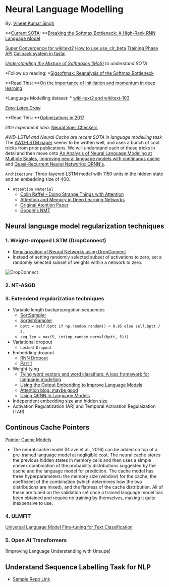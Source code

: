 # Neural Language Modelling

By: [Vineet Kumar Singh](https://www.twitter.com/viiitdmj)

**[Current SOTA](https://github.com/sebastianruder/NLP-progress/blob/master/language_modeling.md):  **[Breaking the Softmax Bottleneck: A High-Rank RNN Language Model
](https://arxiv.org/pdf/1711.03953.pdf)

[Super Convergence for wikitext2](http://forums.fast.ai/t/super-convergence-ish-on-wikitext-2/17091?u=visingh)
[How to use use_clr_beta](http://forums.fast.ai/t/using-use-clr-beta-and-new-plotting-tools/14702)
[Training Phase API](http://forums.fast.ai/t/new-training-schedule-api-in-fastai/15053)
[Callback system in fastai](http://forums.fast.ai/t/using-the-callback-system-in-fastai/16216)


*[Understanding the Mixture of Softmaxes (MoS)](https://smerity.com/articles/2017/mixture_of_softmaxes.html) to understand SOTA*

*Follow up reading: *[Sigsoftmax: Reanalysis of the Softmax Bottleneck](https://arxiv.org/pdf/1805.10829.pdf)

**Read This: **[On the importance of initiliation and momentum in deep learning](http://www.cs.toronto.edu/~fritz/absps/momentum.pdf)

*Language Modelling dataset: * [wiki-text2 and wikitext-103](https://einstein.ai/research/the-wikitext-long-term-dependency-language-modeling-dataset)


*[Easy Latex Draw](http://detexify.kirelabs.org/classify.html)* 

**Read This: **[Optimizations in 2017](http://ruder.io/deep-learning-optimization-2017/)

*little experiment idea*: [Neural Spell Checkers](http://forums.fast.ai/t/nlp-any-libraries-dictionaries-out-there-for-fixing-common-spelling-errors/16411)

*AWD-LSTM and Neural Cache are recent SOTA in language modelling task* The [AWD-LSTM paper](https://github.com/salesforce/awd-lstm-lm) seems to be written well, and uses a bunch of cool tricks from prior publications. We will understand each of those tricks in detal and then move onto 
[An Analysis of Neural Language Modeling at Multiple Scales](https://arxiv.org/pdf/1803.08240.pdf), [Improving neural language models with continuous cache](https://arxiv.org/pdf/1612.04426.pdf) and [Quasi-Recurrent Neural Networks: QRNN's](https://arxiv.org/pdf/1611.01576.pdf).

```Architecture```: Three-layered LSTM model with 1150 units in the hidden state and an embedding size of 400.

- ```Attention Material```
    - [Colin Raffel - Doing Strange Things with Attention](https://www.youtube.com/watch?v=YtHjmm9Cx3s)
    - [Attention and Memory in Deep Learning Networks](https://www.youtube.com/watch?v=uuPZFWJ-4bE&t=1261s9)
    - [Original Atention Paper](https://arxiv.org/abs/1409.0473)
    - [Google's NMT](https://arxiv.org/abs/1609.08144v2)

## Neural language model regularization techniques 

### 1. Weight-dropped LSTM (DropConnect)
  - [Regularization of Neural Networks using DropConnect](https://cs.nyu.edu/~wanli/dropc/dropc.pdf)
  - Instead of setting randomly selected subset of activations to zero, set a randomly selected subset of weights within a network to zero. 
  
![DropConnect](./drop-connect.PNG)
  
### 2. NT-ASGD 
### 3. Extendend regularization techniques 
- Variable length backpropogation sequences 
    - [SortSampler](https://github.com/fastai/fastai/blob/master/fastai/text.py#L118)
    - [SortishSampler](https://github.com/fastai/fastai/blob/master/fastai/text.py#L125)
    - ```bptt = self.bptt if np.random.random() < 0.95 else self.bptt / 2```.
    - ```seq_len = max(5, int(np.random.normal(bptt, 5)))```
- Variational dropout 
    - ```Locked Dropout```
- Embedding dropout 
    - [RNN Dropout](https://medium.com/@bingobee01/a-review-of-dropout-as-applied-to-rnns-part-2-4e35ba3a4360)
    - [Part 1](https://medium.com/@bingobee01/a-review-of-dropout-as-applied-to-rnns-72e79ecd5b7b)
- Weight tying 
    - [Tying word vectors and word classifiers: A loss framework for language modelling](https://arxiv.org/pdf/1611.01462.pdf)
    - [Using the Output Embedding to Improve Language Models](https://arxiv.org/pdf/1608.05859.pdf)
    - [Attention blog: maybe good](https://towardsdatascience.com/memory-attention-sequences-37456d271992)
    - [Using QRNN in Language Models](http://forums.fast.ai/t/using-qrnn-in-language-models/17278)
- Independent embedding size and hidden size 
- Activation Regulatization (AR) and Temporal Activation Regulaization (TAR)

## Continous Cache Pointers 
[Pointer Cache Models](https://sgugger.github.io/pointer-cache-for-language-model.html#pointer-cache-for-language-model)
- The neural cache model (Grave et al., 2016) can be added on top of a pre-trained language model at negligible cost. The neural cache stores the previous hidden states in memory cells and then uses a simple convex combination of the probability distributions suggested by the cache and the language model for prediction. The cache model has three hyperparameters: the memory size (window) for the cache, the coefficient of the combination (which determines how the two distributions are mixed), and the flatness of the cache distribution. All of these are tuned on the validation set once a trained language model has been obtained and require no training by themselves, making it quite inexpensive to use. 


### 4. ULMFIT

[Universal Language Model Fine-tuning for Text Classification
](https://arxiv.org/pdf/1801.06146.pdf)

### 5. Open AI Transformers

[Improving Language Understanding with Unsupe]

## Understand Sequence Labelling Task for NLP
- [Sample Repo Link](https://t.co/05ZL6bEcoO)
